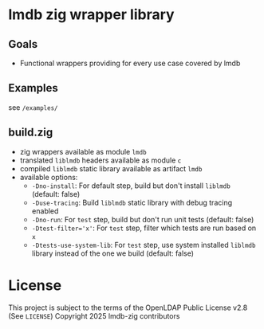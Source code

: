 # lmdb zig wrapper library

## Goals
- Functional wrappers providing for every use case covered by lmdb

## Examples
see `/examples/`

## build.zig
- zig wrappers available as module `lmdb`
- translated `liblmdb` headers available as module `c`
- compiled `liblmdb` static library available as artifact `lmdb`
- available options:
  - `-Dno-install`: For default step, build but don't install `liblmdb` (default: false)
  - `-Duse-tracing`: Build `liblmdb` static library with debug tracing enabled
  - `-Dno-run`: For `test` step, build but don't run unit tests (default: false)
  - `-Dtest-filter='x'`: For `test` step, filter which tests are run based on `x`
  - `-Dtests-use-system-lib`: For `test` step, use system installed `liblmdb` library instead of the one we build (default: false)

# License
This project is subject to the terms of the OpenLDAP Public License v2.8 (See `LICENSE`)
Copyright 2025 lmdb-zig contributors
